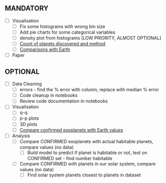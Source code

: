 ## MANDATORY

- [ ] Visualisation
    - [ ] Fix some histograms with wrong bin size
    - [ ] Add pie charts for some categorical variables
    - [ ] density plot from histograms [LOW PRIORITY, ALMOST OPTIONAL]
    - [ ] [Count of planets discovered and method](https://exoplanetarchive.ipac.caltech.edu/docs/counts_detail.html)
    - [ ] [Comparisons with Earth](https://exoplanetarchive.ipac.caltech.edu/docs/counts_detail.html)
 
- [ ] Paper

## OPTIONAL

- [ ] Data Cleaning
    - [ ] errors - find the % error with column, replace with median % error
    - [ ] Code cleanup in notebooks
    - [ ] Review code documentation in notebooks

- [ ] Visualisation
    - [ ] q-q
    - [ ] p-p plots
    - [ ] 3D plots
    - [ ] [Compare confirmed exoplanets with Earth values](https://exoplanetarchive.ipac.caltech.edu/cgi-bin/TblView/nph-tblView?app=ExoTbls&config=PSCompPars)

- [ ] Analysis
    - [ ] Compare CONFIRMED exoplanets with actual habitable planets, compare values (no data)
        - [ ] Build model to predict if planet is habitable or not, test on CONFIRMED set - find number habitable
    - [ ] Compare CONFIRMED with planets in our solar system, compare values (no data)
        - [ ] Find solar system planets closest to planets in dataset 